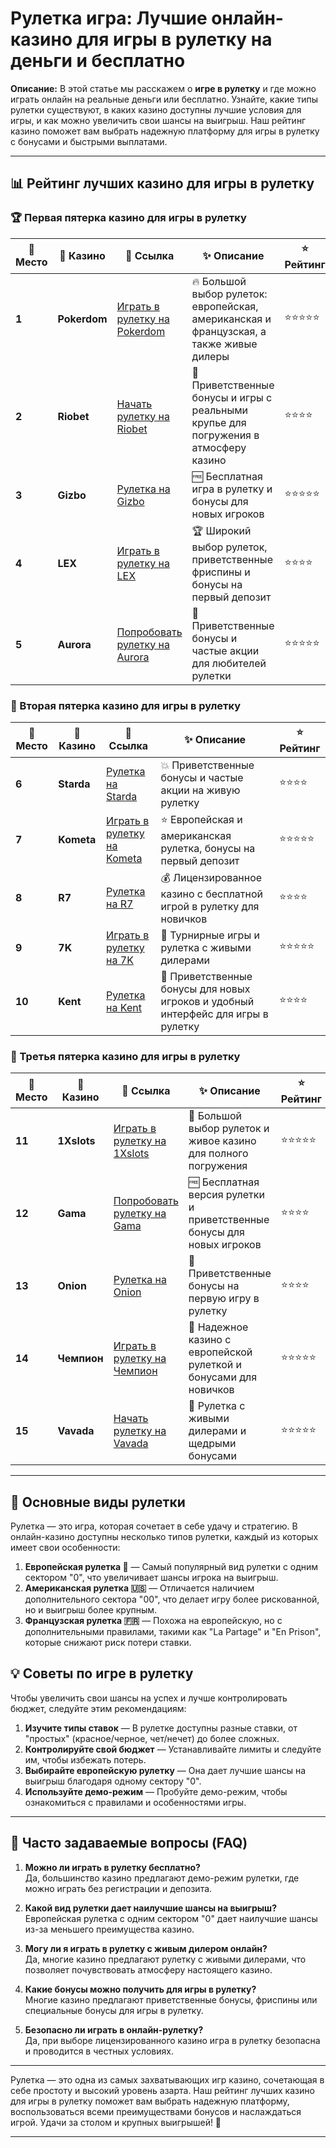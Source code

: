 # Рулетка игра: Лучшие онлайн-казино для игры в рулетку на деньги и бесплатно

**Описание:** В этой статье мы расскажем о **игре в рулетку** и где можно играть онлайн на реальные деньги или бесплатно. Узнайте, какие типы рулетки существуют, в каких казино доступны лучшие условия для игры, и как можно увеличить свои шансы на выигрыш. Наш рейтинг казино поможет вам выбрать надежную платформу для игры в рулетку с бонусами и быстрыми выплатами.

---

## 📊 Рейтинг лучших казино для игры в рулетку

### 🏆 Первая пятерка казино для игры в рулетку

| 🏅 **Место** | 🎰 **Казино**        | 🌟 **Ссылка**                                                                                     | ✨ **Описание**                                                                                         | ⭐️ **Рейтинг** |
|--------------|----------------------|--------------------------------------------------------------------------------------------------|--------------------------------------------------------------------------------------------------------|-----------------|
| **1**       | **Pokerdom**         | [Играть в рулетку на Pokerdom](https://brandplay.link/4k77v2yx)                                  | 🔥 Большой выбор рулеток: европейская, американская и французская, а также живые дилеры                | ⭐⭐⭐⭐⭐          |
| **2**       | **Riobet**           | [Начать рулетку на Riobet](https://brandplay.link/7xBLTPyj)                                      | 💎 Приветственные бонусы и игры с реальными крупье для погружения в атмосферу казино                   | ⭐⭐⭐⭐           |
| **3**       | **Gizbo**            | [Рулетка на Gizbo](https://brandplay.link/bprXw4YV)                                              | 🆓 Бесплатная игра в рулетку и бонусы для новых игроков                                                | ⭐⭐⭐⭐⭐          |
| **4**       | **LEX**              | [Играть в рулетку на LEX](https://brandplay.link/zW4hdDFV)                                       | 🏆 Широкий выбор рулеток, приветственные фриспины и бонусы на первый депозит                           | ⭐⭐⭐⭐           |
| **5**       | **Aurora**           | [Попробовать рулетку на Aurora](https://10trafic-stat2.com/click/668546556bcc6313411604bd/6766/13032/subaccount) | 🎁 Приветственные бонусы и частые акции для любителей рулетки                                         | ⭐⭐⭐⭐⭐          |

### 🏅 Вторая пятерка казино для игры в рулетку

| 🏅 **Место** | 🎰 **Казино**        | 🌟 **Ссылка**                                                                                     | ✨ **Описание**                                                                                         | ⭐️ **Рейтинг** |
|--------------|----------------------|--------------------------------------------------------------------------------------------------|--------------------------------------------------------------------------------------------------------|-----------------|
| **6**       | **Starda**           | [Рулетка на Starda](https://brandplay.link/fB7xwRFL)                                             | 💥 Приветственные бонусы и частые акции на живую рулетку                                               | ⭐⭐⭐⭐           |
| **7**       | **Kometa**           | [Играть в рулетку на Kometa](https://brandplay.link/8ZymQJV8)                                    | ⭐ Европейская и американская рулетка, бонусы на первый депозит                                         | ⭐⭐⭐⭐⭐          |
| **8**       | **R7**               | [Рулетка на R7](https://brandplay.link/bMd3Yjsw)                                                 | 💰 Лицензированное казино с бесплатной игрой в рулетку для новичков                                    | ⭐⭐⭐⭐           |
| **9**       | **7K**               | [Играть в рулетку на 7K](https://brandplay.link/BvQyFShp)                                        | 🎲 Турнирные игры и рулетка с живыми дилерами                                                           | ⭐⭐⭐⭐⭐          |
| **10**      | **Kent**             | [Рулетка на Kent](https://brandplay.link/Fv2WP3js)                                               | 🔄 Приветственные бонусы для новых игроков и удобный интерфейс для игры в рулетку                      | ⭐⭐⭐⭐           |

### 🏅 Третья пятерка казино для игры в рулетку

| 🏅 **Место** | 🎰 **Казино**        | 🌟 **Ссылка**                                                                                     | ✨ **Описание**                                                                                         | ⭐️ **Рейтинг** |
|--------------|----------------------|--------------------------------------------------------------------------------------------------|--------------------------------------------------------------------------------------------------------|-----------------|
| **11**      | **1Xslots**          | [Играть в рулетку на 1Xslots](https://brandplay.link/hSB1khtr)                                   | 🎰 Большой выбор рулеток и живое казино для полного погружения                                          | ⭐⭐⭐⭐⭐          |
| **12**      | **Gama**             | [Попробовать рулетку на Gama](https://brandplay.link/j6NMKsDz)                                   | 🆓 Бесплатная версия рулетки и приветственные бонусы для новых игроков                                 | ⭐⭐⭐⭐           |
| **13**      | **Onion**            | [Рулетка на Onion](https://brandplay.link/zBGRVpQ9)                                              | 🎁 Приветственные бонусы на первую игру в рулетку                                                       | ⭐⭐⭐⭐           |
| **14**      | **Чемпион**          | [Играть в рулетку на Чемпион](https://temon-gter.cfd/go/lRq?p80412p304504pcc44t17455)            | 🏅 Надежное казино с европейской рулеткой и бонусами для новичков                                      | ⭐⭐⭐⭐⭐          |
| **15**      | **Vavada**           | [Начать рулетку на Vavada](https://vavadapartner.pro/?promo=ea5c9275-6854-4505-94fc-95ab18221945-linkb2) | 💎 Рулетка с живыми дилерами и щедрыми бонусами                                                        | ⭐⭐⭐⭐⭐          |

---

## 🎰 Основные виды рулетки

Рулетка — это игра, которая сочетает в себе удачу и стратегию. В онлайн-казино доступны несколько типов рулетки, каждый из которых имеет свои особенности:

1. **Европейская рулетка 🎡** — Самый популярный вид рулетки с одним сектором "0", что увеличивает шансы игрока на выигрыш.
2. **Американская рулетка 🇺🇸** — Отличается наличием дополнительного сектора "00", что делает игру более рискованной, но и выигрыш более крупным.
3. **Французская рулетка 🇫🇷** — Похожа на европейскую, но с дополнительными правилами, такими как "La Partage" и "En Prison", которые снижают риск потери ставки.

## 💡 Советы по игре в рулетку

Чтобы увеличить свои шансы на успех и лучше контролировать бюджет, следуйте этим рекомендациям:

1. **Изучите типы ставок** — В рулетке доступны разные ставки, от "простых" (красное/черное, чет/нечет) до более сложных.
2. **Контролируйте свой бюджет** — Устанавливайте лимиты и следуйте им, чтобы избежать потерь.
3. **Выбирайте европейскую рулетку** — Она дает лучшие шансы на выигрыш благодаря одному сектору "0".
4. **Используйте демо-режим** — Пробуйте демо-режим, чтобы ознакомиться с правилами и особенностями игры.

---

## 📜 Часто задаваемые вопросы (FAQ)

1. **Можно ли играть в рулетку бесплатно?**  
   Да, большинство казино предлагают демо-режим рулетки, где можно играть без регистрации и депозита.

2. **Какой вид рулетки дает наилучшие шансы на выигрыш?**  
   Европейская рулетка с одним сектором "0" дает наилучшие шансы из-за меньшего преимущества казино.

3. **Могу ли я играть в рулетку с живым дилером онлайн?**  
   Да, многие казино предлагают рулетку с живыми дилерами, что позволяет почувствовать атмосферу настоящего казино.

4. **Какие бонусы можно получить для игры в рулетку?**  
   Многие казино предлагают приветственные бонусы, фриспины или специальные бонусы для игры в рулетку.

5. **Безопасно ли играть в онлайн-рулетку?**  
   Да, при выборе лицензированного казино игра в рулетку безопасна и проводится в честных условиях.

---

Рулетка — это одна из самых захватывающих игр казино, сочетающая в себе простоту и высокий уровень азарта. Наш рейтинг лучших казино для игры в рулетку поможет вам выбрать надежную платформу, воспользоваться всеми преимуществами бонусов и наслаждаться игрой. Удачи за столом и крупных выигрышей! 🎉

---
